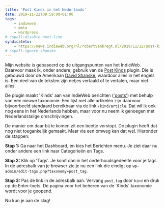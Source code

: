```yaml
---
title: 'Post Kinds in het Nederlands'
date: 2019-11-22T09:59:00+01:00
tags:
    - indieweb
    - meta
    - wordpress
# cspell:disable-next-line
syndicateto:
    - https://news.indieweb.org/nl/robertvanbregt.nl/2019/11/22/post-kinds-in-het-nederlands/
# cspell:ignore shanske
---
```

Mijn website is gebaseerd op de uitgangspunten van het IndieWeb. Daarvoor maak ik, onder andere, gebruik van de [Post Kinds](https://wordpress.org/plugins/indieweb-post-kinds) plugin. Die is gebouwd door de Amerikaan [David Shanske](https://david.shanske.com/), waardoor alles in het engels is. Een deel van de teksten zijn netjes vertaald of te vertalen, maar niet alles.

De plugin maakt 'Kinds' aan van IndieWeb berichten (['posts'](https://indieweb.org/posts)) met behulp van een nieuwe taxonomie. Een lijst met alle artikelen zijn daarvoor bijvoorbeeld standaard bereikbaar via de link `/kind/article`. Dat wil ik ook nog eens in het Nederlands hebben, maar voor nu neem ik genoegen met Nederlandstalige omschrijvingen.

De manier om daar bij te komen zit een beetje verstopt. De plugin heeft dat nog niet toegankelijk gemaakt. Maar via een omweg kan dat wel. Hieronder de stappen:

**Stap 1:** Ga naar het Dashboard, en kies het Berichten menu. Je ziet daar nu onder andere een link naar Categorieën en Tags.

**Stap 2:** Klik op 'Tags'. Je komt dan in het onderhoudsgedeelte voor je tags. In de adresbalk van je browser zie je nu een link die eindigt op `wp-admin/edit-tags.php?taxonomy=post_tag`.

**Stap 3:** Pas de link in de adresbalk aan. Vervang `post_tag` door `kind` en druk op de Enter-toets. De pagina voor het beheren van de 'Kinds' taxonomie wordt voor je geopend.

Nu kun je aan de slag!
